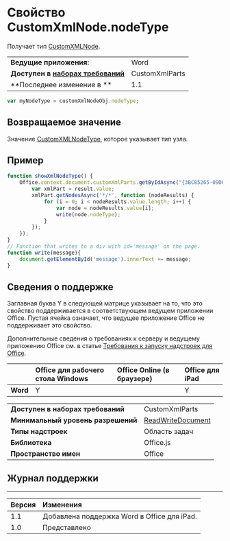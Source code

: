 
# Свойство CustomXmlNode.nodeType
Получает тип [CustomXMLNode](../../reference/shared/customxmlnode.customxmlnode.md).

|||
|:-----|:-----|
|**Ведущие приложения:**|Word|
|**Доступен в [наборах требований](../../docs/overview/specify-office-hosts-and-api-requirements.md)**|CustomXmlParts|
|**Последнее изменение в **|1.1|

```js
var myNodeType = customXmlNodeObj.nodeType;
```


## Возвращаемое значение

Значение [CustomXMLNodeType](../../reference/shared/customxmlnodetype-enumeration.md), которое указывает тип узла.


## Пример




```js
function showXmlNodeType() {
    Office.context.document.customXmlParts.getByIdAsync("{3BC85265-09D6-4205-B665-8EB239A8B9A1}", function (result) {
        var xmlPart = result.value;
        xmlPart.getNodesAsync('*/*', function (nodeResults) {
            for (i = 0; i < nodeResults.value.length; i++) {
                var node = nodeResults.value[i];
                write(node.nodeType);
            }
        });
    });
}
// Function that writes to a div with id='message' on the page.
function write(message){
    document.getElementById('message').innerText += message; 
}
```




## Сведения о поддержке


Заглавная буква Y в следующей матрице указывает на то, что это свойство поддерживается в соответствующем ведущем приложении Office. Пустая ячейка означает, что ведущее приложение Office не поддерживает это свойство.

Дополнительные сведения о требованиях к серверу и ведущему приложению Office см. в статье [Требования к запуску надстроек для Office](../../docs/overview/requirements-for-running-office-add-ins.md).


||**Office для рабочего стола Windows**|**Office Online (в браузере)**|**Office для iPad**|
|:-----|:-----|:-----|:-----|
|**Word**|Y||Y|

|||
|:-----|:-----|
|**Доступен в наборах требований**|CustomXmlParts|
|**Минимальный уровень разрешений**|[ReadWriteDocument](../../docs/develop/requesting-permissions-for-api-use-in-content-and-task-pane-add-ins.md)|
|**Типы надстроек**|Область задач|
|**Библиотека**|Office.js|
|**Пространство имен**|Office|

## Журнал поддержки



****


|**Версия**|**Изменения**|
|:-----|:-----|
|1.1|Добавлена поддержка Word в Office для iPad.|
|1.0|Представлено|
